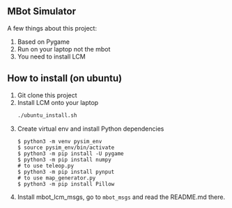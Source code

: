 ## MBot Simulator

A few things about this project:
1. Based on Pygame
2. Run on your laptop not the mbot
3. You need to install LCM

## How to install (on ubuntu)
1. Git clone this project
2. Install LCM onto your laptop
    ```bash
    ./ubuntu_install.sh
    ```
3. Create virtual env and install Python dependencies
    ```
    $ python3 -m venv pysim_env
    $ source pysim_env/bin/activate
    $ python3 -m pip install -U pygame
    $ python3 -m pip install numpy
    # to use teleop.py
    $ python3 -m pip install pynput
    # to use map_generator.py
    $ python3 -m pip install Pillow
    ```
4. Install mbot_lcm_msgs, go to `mbot_msgs` and read the README.md there.

